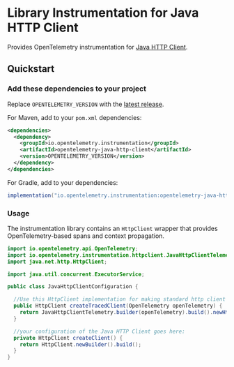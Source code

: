 # Library Instrumentation for Java HTTP Client

Provides OpenTelemetry instrumentation for [Java HTTP Client](https://openjdk.org/groups/net/httpclient/intro.html).

## Quickstart

### Add these dependencies to your project

Replace `OPENTELEMETRY_VERSION` with the [latest
release](https://search.maven.org/search?q=g:io.opentelemetry.instrumentation%20AND%20a:opentelemetry-java-http-client).

For Maven, add to your `pom.xml` dependencies:

```xml
<dependencies>
  <dependency>
    <groupId>io.opentelemetry.instrumentation</groupId>
    <artifactId>opentelemetry-java-http-client</artifactId>
    <version>OPENTELEMETRY_VERSION</version>
  </dependency>
</dependencies>
```

For Gradle, add to your dependencies:

```groovy
implementation("io.opentelemetry.instrumentation:opentelemetry-java-http-client:OPENTELEMETRY_VERSION")
```

### Usage

The instrumentation library contains an `HttpClient` wrapper that provides OpenTelemetry-based spans
and context propagation.

```java
import io.opentelemetry.api.OpenTelemetry;
import io.opentelemetry.instrumentation.httpclient.JavaHttpClientTelemetry;
import java.net.http.HttpClient;

import java.util.concurrent.ExecutorService;

public class JavaHttpClientConfiguration {

  //Use this HttpClient implementation for making standard http client calls.
  public HttpClient createTracedClient(OpenTelemetry openTelemetry) {
    return JavaHttpClientTelemetry.builder(openTelemetry).build().newHttpClient(createClient());
  }

  //your configuration of the Java HTTP Client goes here:
  private HttpClient createClient() {
    return HttpClient.newBuilder().build();
  }
}
```

